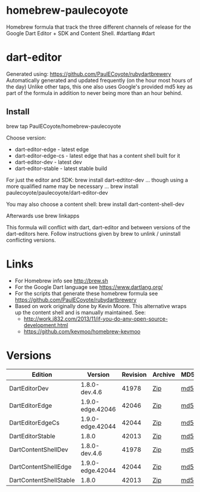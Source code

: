 homebrew-paulecoyote
====================

Homebrew formula that track the three different channels of release for the Google Dart Editor + SDK and Content Shell.  #dartlang #dart

dart-editor
===========

Generated using: https://github.com/PaulECoyote/rubydartbrewery
Automatically generated and updated frequently (on the hour most hours of the day)
Unlike other taps, this one also uses Google's provided md5 key as part of the formula in addition to never being more than an hour behind.

Install
-------
brew tap PaulECoyote/homebrew-paulecoyote

Choose version:
* dart-editor-edge - latest edge
* dart-editor-edge-cs - latest edge that has a content shell built for it
* dart-editor-dev - latest dev
* dart-editor-stable - latest stable build

For just the editor and SDK:
brew install dart-edtitor-dev
... though using a more qualified name may be necessary ...
brew install paulecoyote/paulecoyote/dart-editor-dev

You may also choose a content shell:
brew install dart-content-shell-dev

Afterwards use 
brew linkapps

This formula will conflict with dart, dart-editor and between versions of the dart-editors here.  Follow instructions given by brew to unlink / uninstall conflicting versions.

Links
=====
* For Homebrew info see http://brew.sh
* For the Google Dart language see https://www.dartlang.org/
* For the scripts that generate these homebrew formula see https://github.com/PaulECoyote/rubydartbrewery
* Based on work originally done by Kevin Moore. This alternative wraps up the content shell and is manually maintained.  See: 
    * http://work.j832.com/2013/11/if-you-do-any-open-source-development.html
    * https://github.com/kevmoo/homebrew-kevmoo

Versions
========
| Edition | Version | Revision | Archive | MD5 | Notes |
| ------- | ------- | -------- | ------- | --- | ----- |
| DartEditorDev | 1.8.0-dev.4.6 | 41978 | [Zip](https://storage.googleapis.com/dart-archive/channels/dev/release/41978/editor/darteditor-macos-x64.zip) | [md5](https://storage.googleapis.com/dart-archive/channels/dev/release/41978/editor/darteditor-macos-x64.zip.md5sum) | [Changes](https://storage.googleapis.com/dart-archive/channels/dev/release/latest/changelog.html) |
| DartEditorEdge | 1.9.0-edge.42046 | 42046 | [Zip](https://storage.googleapis.com/dart-archive/channels/be/raw/42046/editor/darteditor-macos-x64.zip) | [md5](https://storage.googleapis.com/dart-archive/channels/be/raw/42046/editor/darteditor-macos-x64.zip.md5sum) | - |
| DartEditorEdgeCs | 1.9.0-edge.42044 | 42044 | [Zip](https://storage.googleapis.com/dart-archive/channels/be/raw/42044/editor/darteditor-macos-x64.zip) | [md5](https://storage.googleapis.com/dart-archive/channels/be/raw/42044/editor/darteditor-macos-x64.zip.md5sum) | - |
| DartEditorStable | 1.8.0 | 42013 | [Zip](https://storage.googleapis.com/dart-archive/channels/stable/release/42013/editor/darteditor-macos-x64.zip) | [md5](https://storage.googleapis.com/dart-archive/channels/stable/release/42013/editor/darteditor-macos-x64.zip.md5sum) | [Changes](https://storage.googleapis.com/dart-archive/channels/stable/release/latest/changelog.html) |
| DartContentShellDev | 1.8.0-dev.4.6 | 41978 | [Zip](https://storage.googleapis.com/dart-archive/channels/dev/release/41978/dartium/content_shell-macos-ia32-release.zip) | [md5](https://storage.googleapis.com/dart-archive/channels/dev/release/41978/dartium/content_shell-macos-ia32-release.zip.md5sum) | - |
| DartContentShellEdge | 1.9.0-edge.42044 | 42044 | [Zip](https://storage.googleapis.com/dart-archive/channels/be/raw/42044/dartium/content_shell-macos-ia32-release.zip) | [md5](https://storage.googleapis.com/dart-archive/channels/be/raw/42044/dartium/content_shell-macos-ia32-release.zip.md5sum) | - |
| DartContentShellStable | 1.8.0 | 42013 | [Zip](https://storage.googleapis.com/dart-archive/channels/stable/release/42013/dartium/content_shell-macos-ia32-release.zip) | [md5](https://storage.googleapis.com/dart-archive/channels/stable/release/42013/dartium/content_shell-macos-ia32-release.zip.md5sum) | - |
